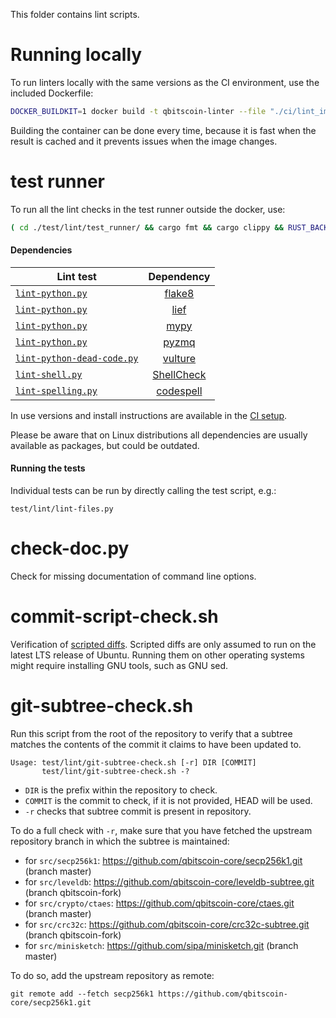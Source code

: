 This folder contains lint scripts.

Running locally
===============

To run linters locally with the same versions as the CI environment, use the included
Dockerfile:

```sh
DOCKER_BUILDKIT=1 docker build -t qbitscoin-linter --file "./ci/lint_imagefile" ./ && docker run --rm -v $(pwd):/qbitscoin -it qbitscoin-linter
```

Building the container can be done every time, because it is fast when the
result is cached and it prevents issues when the image changes.

test runner
===========

To run all the lint checks in the test runner outside the docker, use:

```sh
( cd ./test/lint/test_runner/ && cargo fmt && cargo clippy && RUST_BACKTRACE=1 cargo run )
```

#### Dependencies

| Lint test | Dependency |
|-----------|:----------:|
| [`lint-python.py`](lint/lint-python.py) | [flake8](https://gitlab.com/pycqa/flake8)
| [`lint-python.py`](lint/lint-python.py) | [lief](https://github.com/lief-project/LIEF)
| [`lint-python.py`](lint/lint-python.py) | [mypy](https://github.com/python/mypy)
| [`lint-python.py`](lint/lint-python.py) | [pyzmq](https://github.com/zeromq/pyzmq)
| [`lint-python-dead-code.py`](lint/lint-python-dead-code.py) | [vulture](https://github.com/jendrikseipp/vulture)
| [`lint-shell.py`](lint/lint-shell.py) | [ShellCheck](https://github.com/koalaman/shellcheck)
| [`lint-spelling.py`](lint/lint-spelling.py) | [codespell](https://github.com/codespell-project/codespell)

In use versions and install instructions are available in the [CI setup](../../ci/lint/04_install.sh).

Please be aware that on Linux distributions all dependencies are usually available as packages, but could be outdated.

#### Running the tests

Individual tests can be run by directly calling the test script, e.g.:

```
test/lint/lint-files.py
```

check-doc.py
============
Check for missing documentation of command line options.

commit-script-check.sh
======================
Verification of [scripted diffs](/doc/developer-notes.md#scripted-diffs).
Scripted diffs are only assumed to run on the latest LTS release of Ubuntu. Running them on other operating systems
might require installing GNU tools, such as GNU sed.

git-subtree-check.sh
====================
Run this script from the root of the repository to verify that a subtree matches the contents of
the commit it claims to have been updated to.

```
Usage: test/lint/git-subtree-check.sh [-r] DIR [COMMIT]
       test/lint/git-subtree-check.sh -?
```

- `DIR` is the prefix within the repository to check.
- `COMMIT` is the commit to check, if it is not provided, HEAD will be used.
- `-r` checks that subtree commit is present in repository.

To do a full check with `-r`, make sure that you have fetched the upstream repository branch in which the subtree is
maintained:
* for `src/secp256k1`: https://github.com/qbitscoin-core/secp256k1.git (branch master)
* for `src/leveldb`: https://github.com/qbitscoin-core/leveldb-subtree.git (branch qbitscoin-fork)
* for `src/crypto/ctaes`: https://github.com/qbitscoin-core/ctaes.git (branch master)
* for `src/crc32c`: https://github.com/qbitscoin-core/crc32c-subtree.git (branch qbitscoin-fork)
* for `src/minisketch`: https://github.com/sipa/minisketch.git (branch master)

To do so, add the upstream repository as remote:

```
git remote add --fetch secp256k1 https://github.com/qbitscoin-core/secp256k1.git
```

